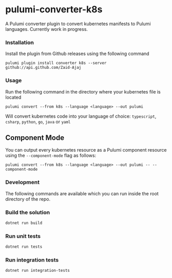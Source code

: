# pulumi-converter-k8s

A Pulumi converter plugin to convert kubernetes manifests to Pulumi languages. Currently work in progress.

### Installation
Install the plugin from Github releases using the following command
```
pulumi plugin install converter k8s --server github://api.github.com/Zaid-Ajaj
```

### Usage
Run the following command in the directory where your kubernetes file is located
```
pulumi convert --from k8s --language <language> --out pulumi
```
Will convert kubernetes code into your language of choice: `typescript`, `csharp`, `python`, `go`, `java` or `yaml`

## Component Mode

You can output every kubernetes resource as a Pulumi component resource using the `--component-mode` flag as follows:
```
pulumi convert --from k8s --language <language> --out pulumi -- --component-mode
```

### Development

The following commands are available which you can run inside the root directory of the repo.

### Build the solution

```bash
dotnet run build 
```

### Run unit tests
```bash
dotnet run tests
```

### Run integration tests
```bash
dotnet run integration-tests
```